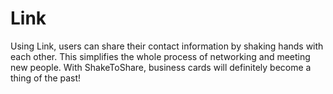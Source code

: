 Link
===========

Using Link, users can share their contact information by shaking hands with each other. This simplifies the whole process of networking and meeting new people. With ShakeToShare, business cards will definitely become a thing of the past!




